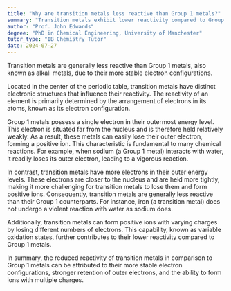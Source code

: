 ```yaml
---
title: "Why are transition metals less reactive than Group 1 metals?"
summary: "Transition metals exhibit lower reactivity compared to Group 1 metals due to their more stable electron configurations. This stability contributes to their unique chemical properties."
author: "Prof. John Edwards"
degree: "PhD in Chemical Engineering, University of Manchester"
tutor_type: "IB Chemistry Tutor"
date: 2024-07-27
---
```


Transition metals are generally less reactive than Group 1 metals, also known as alkali metals, due to their more stable electron configurations.

Located in the center of the periodic table, transition metals have distinct electronic structures that influence their reactivity. The reactivity of an element is primarily determined by the arrangement of electrons in its atoms, known as its electron configuration.

Group 1 metals possess a single electron in their outermost energy level. This electron is situated far from the nucleus and is therefore held relatively weakly. As a result, these metals can easily lose their outer electron, forming a positive ion. This characteristic is fundamental to many chemical reactions. For example, when sodium (a Group 1 metal) interacts with water, it readily loses its outer electron, leading to a vigorous reaction.

In contrast, transition metals have more electrons in their outer energy levels. These electrons are closer to the nucleus and are held more tightly, making it more challenging for transition metals to lose them and form positive ions. Consequently, transition metals are generally less reactive than their Group 1 counterparts. For instance, iron (a transition metal) does not undergo a violent reaction with water as sodium does.

Additionally, transition metals can form positive ions with varying charges by losing different numbers of electrons. This capability, known as variable oxidation states, further contributes to their lower reactivity compared to Group 1 metals.

In summary, the reduced reactivity of transition metals in comparison to Group 1 metals can be attributed to their more stable electron configurations, stronger retention of outer electrons, and the ability to form ions with multiple charges.
    